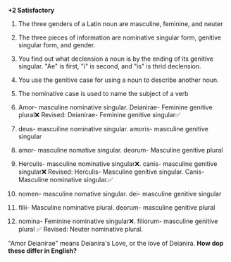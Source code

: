 **+2 Satisfactory**

1. The three genders of a Latin noun are masculine, feminine, and neuter
2. The three pieces of information are nominative singular form, genitive singular form, and gender.
3. You find out what declension a noun is by the ending of its genitive singular. "Ae" is first, "i" is second, and "is" is thrid declension.
4. You use the genitive case for using a noun to describe another noun.
5. The nominative case is used to name the subject of a verb

1. Amor- masculine nominative singular. Deianirae- Feminine genitive plural❌
Revised: Deianirae- Feminine genitive singular✅
3. deus- mascuiline nominative singular.  amoris- masculine genitive singular
4. amor- masculine nomative singular. deorum- Masculine genitive plural
5. Herculis- masculine nominative singular❌. canis- masculine genitive singular❌
Revised: Herculis- Masculine genitive singular. Canis- Masculine nominative singular.✅
7. nomen- masculine nomative singular. dei- masculine genitive singular
8. filii- Masculine nominative plural. deorum- masculine genitive plural
9. nomina- Feminine nominative singular❌. filiorum- masculine genitive plural ✅
Revised: Neuter nominative plural.

"Amor Deianirae" means Deianira's Love, or the love of Deianira.
**How dop these differ in English?**



